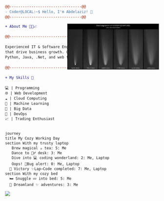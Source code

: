 ```diff
@@---------------------------------@@
- Coder@LOCAL:~$ Hello, I'm Abdelaziz! 👋
@@---------------------------------@@
```
<img align="right" src="image.jpg" width="300" height="150"/>

```diff
+ About Me 👨‍💻📈

@@---------------------------------@@

Experienced IT & Software Engineer with a passion for software solutions
that drive business growth. Over 7 years of expertise in
Python, Java, .Net, and web frameworks.

@@---------------------------------@@

+ My Skills 🚀

💻 | Programming
🌐 | Web Development
☁️ | Cloud Computing
🤖 | Machine Learning
💾 | Big Data
🚀 | DevOps
📈 | Trading Enthusiast



```


  ```mermaid
journey
  title My Cozy Working Day
  section With my trusty laptop
     Brew magical ☕️ tea: 5: Me 
     Dance to 🧙‍♂️ desk: 3: Me 
     Dive into 💻 coding wonderland: 2: Me, Laptop 
     Oops! 🚨Bug alert: 0: Me, Laptop 
    🎉 Victory ✨Lap—Code completed: 7: Me, Laptop 
  section With my cozy bed
    🛏️ Snuggle 💤 into bed: 5: Me 
    🌙 Dreamland ✨ adventures: 3: Me 
```

<p align="left">
  <img src="https://komarev.com/ghpvc/?username=MrAbdelaziz&color=0E9C47&style=for-the-badge">
</p>



